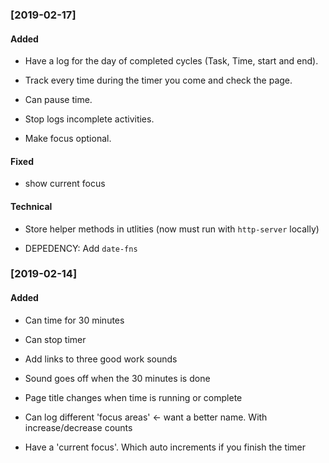 ### [2019-02-17]

#### Added

- Have a log for the day of completed cycles (Task, Time, start and end).

- Track every time during the timer you come and check the page.

- Can pause time.

- Stop logs incomplete activities.

- Make focus optional.

#### Fixed

- show current focus

#### Technical

- Store helper methods in utlities (now must run with `http-server` locally)

- DEPEDENCY: Add `date-fns`

### [2019-02-14]

#### Added

- Can time for 30 minutes

- Can stop timer

- Add links to three good work sounds

- Sound goes off when the 30 minutes is done

- Page title changes when time is running or complete

- Can log different 'focus areas' <- want a better name. With increase/decrease counts

- Have a 'current focus'. Which auto increments if you finish the timer

